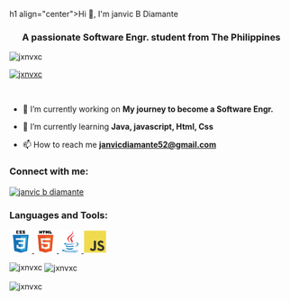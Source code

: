 h1 align="center">Hi 👋, I'm janvic B Diamante</h1>
<h3 align="center">A passionate Software Engr. student from The Philippines</h3>

<p align="left"> <img src="https://komarev.com/ghpvc/?username=jxnvxc&label=Profile%20views&color=0e75b6&style=flat" alt="jxnvxc" /> </p>

<p align="left"> <a href="https://github.com/ryo-ma/github-profile-trophy"><img src="https://github-profile-trophy.vercel.app/?username=jxnvxc" alt="jxnvxc" /></a> </p>

<p align="left"> <a href="https://twitter.com/" target="blank"><img src="https://img.shields.io/twitter/follow/?logo=twitter&style=for-the-badge" alt="" /></a> </p>

- 🔭 I’m currently working on **My journey to become a Software Engr.**

- 🌱 I’m currently learning **Java, javascript, Html, Css**

- 📫 How to reach me **janvicdiamante52@gmail.com**

<h3 align="left">Connect with me:</h3>
<p align="left">
<a href="https://fb.com/janvic b diamante" target="blank"><img align="center" src="https://raw.githubusercontent.com/rahuldkjain/github-profile-readme-generator/master/src/images/icons/Social/facebook.svg" alt="janvic b diamante" height="30" width="40" /></a>
</p>

<h3 align="left">Languages and Tools:</h3>
<p align="left"> <a href="https://www.w3schools.com/css/" target="_blank" rel="noreferrer"> <img src="https://raw.githubusercontent.com/devicons/devicon/master/icons/css3/css3-original-wordmark.svg" alt="css3" width="40" height="40"/> </a> <a href="https://www.w3.org/html/" target="_blank" rel="noreferrer"> <img src="https://raw.githubusercontent.com/devicons/devicon/master/icons/html5/html5-original-wordmark.svg" alt="html5" width="40" height="40"/> </a> <a href="https://www.java.com" target="_blank" rel="noreferrer"> <img src="https://raw.githubusercontent.com/devicons/devicon/master/icons/java/java-original.svg" alt="java" width="40" height="40"/> </a> <a href="https://developer.mozilla.org/en-US/docs/Web/JavaScript" target="_blank" rel="noreferrer"> <img src="https://raw.githubusercontent.com/devicons/devicon/master/icons/javascript/javascript-original.svg" alt="javascript" width="40" height="40"/> </a> </p>

<p><img align="left" src="https://github-readme-stats.vercel.app/api/top-langs?username=jxnvxc&show_icons=true&locale=en&layout=compact" alt="jxnvxc" /></p>

<p>&nbsp;<img align="center" src="https://github-readme-stats.vercel.app/api?username=jxnvxc&show_icons=true&locale=en" alt="jxnvxc" /></p>

<p><img align="center" src="https://github-readme-streak-stats.herokuapp.com/?user=jxnvxc&" alt="jxnvxc" /></p>
